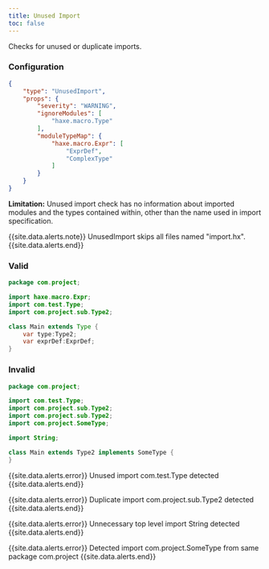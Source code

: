 ```yaml
---
title: Unused Import
toc: false
---
```


Checks for unused or duplicate imports.

### Configuration

```json
{
    "type": "UnusedImport",
    "props": {
        "severity": "WARNING",
        "ignoreModules": [
            "haxe.macro.Type"
        ],
        "moduleTypeMap": {
            "haxe.macro.Expr": [
                "ExprDef",
                "ComplexType"
            ]
        }
    }
}
```

**Limitation:** Unused import check has no information about imported modules and the types contained within, other than the name used in import specification.

{{site.data.alerts.note}} UnusedImport skips all files named "import.hx". {{site.data.alerts.end}}

### Valid

```java
package com.project;

import haxe.macro.Expr;
import com.test.Type;
import com.project.sub.Type2;

class Main extends Type {
    var type:Type2;
    var exprDef:ExprDef;
}
```

### Invalid

```java
package com.project;

import com.test.Type;
import com.project.sub.Type2;
import com.project.sub.Type2;
import com.project.SomeType;

import String;

class Main extends Type2 implements SomeType {
}
```

{{site.data.alerts.error}} Unused import com.test.Type detected {{site.data.alerts.end}}

{{site.data.alerts.error}} Duplicate import com.project.sub.Type2 detected {{site.data.alerts.end}}

{{site.data.alerts.error}} Unnecessary top level import String detected {{site.data.alerts.end}}

{{site.data.alerts.error}} Detected import com.project.SomeType from same package com.project {{site.data.alerts.end}}
